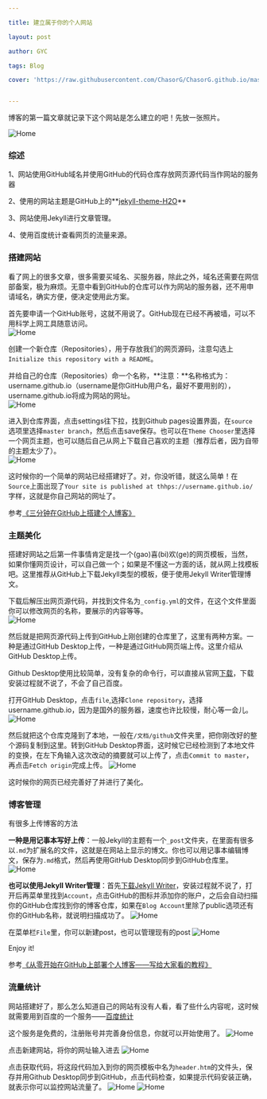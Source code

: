 ```yaml
---

title: 建立属于你的个人网站

layout: post

author: GYC

tags: Blog

cover: 'https://raw.githubusercontent.com/ChasorG/ChasorG.github.io/master/_posts/2018-06-29-img/home.png'


---
```


博客的第一篇文章就记录下这个网站是怎么建立的吧！先放一张照片。

![Home](https://raw.githubusercontent.com/ChasorG/ChasorG.github.io/master/_posts/2018-06-29-img/home.png)

### 综述

1、网站使用GitHub域名并使用GitHub的代码仓库存放网页源代码当作网站的服务器    




2、使用的网站主题是GitHub上的**[jekyll-theme-H2O](https://github.com/kaeyleo/jekyll-theme-H2O)**    




3、网站使用Jekyll进行文章管理。    




4、使用百度统计查看网页的流量来源。      




### 搭建网站

看了网上的很多文章，很多需要买域名、买服务器，除此之外，域名还需要在网信部备案，极为麻烦。无意中看到GitHub的仓库可以作为网站的服务器，还不用申请域名，确实方便，便决定使用此方案。    




首先要申请一个GitHub账号，这就不用说了。GitHub现在已经不再被墙，可以不用科学上网工具随意访问。    
![Home](https://raw.githubusercontent.com/ChasorG/ChasorG.github.io/master/_posts/2018-06-29-img/github.png)




创建一个新仓库（Repositories），用于存放我们的网页源码，注意勾选上`Initialize this repository with a README`。    




并给自己的仓库（Repositories）命一个名称，**注意：**名称格式为：username.github.io（username是你GitHub用户名，最好不要用别的），username.github.io将成为网站的网址。    
![Home](https://raw.githubusercontent.com/ChasorG/ChasorG.github.io/master/_posts/2018-06-29-img/repository.png)



进入到仓库界面，点击settings往下拉，找到Github pages设置界面，在`source`选项里选择`master branch`，然后点击save保存。也可以在`Theme Chooser`里选择一个网页主题，也可以随后自己从网上下载自己喜欢的主题（推荐后者，因为自带的主题太少了）。    
![Home](https://raw.githubusercontent.com/ChasorG/ChasorG.github.io/master/_posts/2018-06-29-img/site.png)



这时候你的一个简单的网站已经搭建好了。对，你没听错，就这么简单！在`Source`上面出现了`Your site is published at thhps://username.github.io/`字样，这就是你自己网站的网址了。
    

参考[《三分钟在GitHub上搭建个人博客》](https://zhuanlan.zhihu.com/p/28321740)




### 主题美化

搭建好网站之后第一件事情肯定是找一个(gao)喜(bi)欢(ge)的网页模板，当然，如果你懂网页设计，可以自己做一个；如果是不懂这一方面的话，就从网上找模板吧。这里推荐从GitHub上下载Jekyll类型的模板，便于使用Jekyll Writer管理博文。     




下载后解压出网页源代码，并找到文件名为`_config.yml`的文件，在这个文件里面你可以修改网页的名称，要展示的内容等等。     
![Home](https://raw.githubusercontent.com/ChasorG/ChasorG.github.io/master/_posts/2018-06-29-img/config.png)




然后就是把网页源代码上传到GitHub上刚创建的仓库里了，这里有两种方案。一种是通过GitHub Desktop上传，一种是通过GitHub网页端上传。这里介绍从GitHub Desktop上传。     




Github Desktop使用比较简单，没有复杂的命令行，可以直接从官网[下载](https://desktop.github.com/)，下载安装过程就不说了，不会了自己百度。     




打开GitHub Desktop，点击`file`,选择`Clone repository`，选择username.github.io，因为是国外的服务器，速度也许比较慢，耐心等一会儿。
![Home](https://raw.githubusercontent.com/ChasorG/ChasorG.github.io/master/_posts/2018-06-29-img/clone.png)




然后就把这个仓库克隆到了本地，一般在`/文档/github`文件夹里，把你刚改好的整个源码复制到这里。转到GitHub Desktop界面，这时候它已经检测到了本地文件的变换，在左下角输入这次改动的摘要就可以上传了，点击`Commit to master`，再点击`Fetch origin`完成上传。
![Home](https://raw.githubusercontent.com/ChasorG/ChasorG.github.io/master/_posts/2018-06-29-img/change.png)



这时候你的网页已经完善好了并进行了美化。




### 博客管理

有很多上传博客的方法    




**一种是用记事本写好上传**：一般Jekyll的主题有一个`_post`文件夹，在里面有很多以`.md`为扩展名的文件，这就是在网站上显示的博文。你也可以用记事本编辑博文，保存为`.md`格式，然后再使用GitHub Desktop同步到GitHub仓库里。
![Home](https://raw.githubusercontent.com/ChasorG/ChasorG.github.io/master/_posts/2018-06-29-img/dir.png)



**也可以使用Jekyll Writer管理**：首先[下载Jekyll Writer](http://jekyllwriter.com/)，安装过程就不说了，打开后再菜单里找到`Account`，点击GitHub的图标并添加你的账户，之后会自动扫描你的GitHub仓库找到你的博客仓库，如果在`Blog Account`里除了public选项还有你的GitHub名称，就说明扫描成功了。
![Home](https://raw.githubusercontent.com/ChasorG/ChasorG.github.io/master/_posts/2018-06-29-img/jekyll.png)




在菜单栏`File`里，你可以新建post，也可以管理现有的post
![Home](https://raw.githubusercontent.com/ChasorG/ChasorG.github.io/master/_posts/2018-06-29-img/post.png)




Enjoy it!
    

参考[《从零开始在GitHub上部署个人博客——写给大家看的教程》](https://zhuanlan.zhihu.com/p/21333968)


    


### 流量统计

网站搭建好了，那么怎么知道自己的网站有没有人看，看了些什么内容呢，这时候就需要用到百度的一个服务——[百度统计](https://tongji.baidu.com/web/welcome/login)



这个服务是免费的，注册账号并完善身份信息，你就可以开始使用了。
![Home](https://raw.githubusercontent.com/ChasorG/ChasorG.github.io/master/_posts/2018-06-29-img/baidu.png)




点击新建网站，将你的网址输入进去
![Home](https://raw.githubusercontent.com/ChasorG/ChasorG.github.io/master/_posts/2018-06-29-img/site_monitor.png)



点击获取代码，将这段代码加入到你的网页模板中名为`header.htm`的文件头，保存并用Github Desktop同步到GitHub，点击代码检查，如果提示代码安装正确，就表示你可以监控网站流量了。
![Home](https://raw.githubusercontent.com/ChasorG/ChasorG.github.io/master/_posts/2018-06-29-img/code1.png)
![Home](https://raw.githubusercontent.com/ChasorG/ChasorG.github.io/master/_posts/2018-06-29-img/code2.png)
